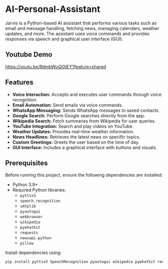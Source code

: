 # AI-Personal-Assistant

Jarvis is a Python-based AI assistant that performs various tasks such as email and message handling, fetching news, managing calendars, weather updates, and more. The assistant uses voice commands and provides responses via speech and graphical user interface (GUI).

## Youtube Demo
   https://youtu.be/RdmbWuQGtEY?feature=shared

## Features

- **Voice Interaction:** Accepts and executes user commands through voice recognition.
- **Email Automation:** Send emails via voice commands.
- **WhatsApp Messaging:** Sends WhatsApp messages to saved contacts.
- **Google Search:** Perform Google searches directly from the app.
- **Wikipedia Search:** Fetch summaries from Wikipedia for user queries.
- **YouTube Integration:** Search and play videos on YouTube.
- **Weather Updates:** Provides real-time weather information.
- **News Headlines:** Retrieves the latest news on specific topics.
- **Custom Greetings:** Greets the user based on the time of day.
- **GUI Interface:** Includes a graphical interface with buttons and visuals.

## Prerequisites

Before running this project, ensure the following dependencies are installed:

- Python 3.9+
- Required Python libraries:
  - `pyttsx3`
  - `speech_recognition`
  - `smtplib`
  - `pyautogui`
  - `webbrowser`
  - `wikipedia`
  - `pywhatkit`
  - `requests`
  - `newsapi-python`
  - `pillow`

Install dependencies using:
```bash
pip install pyttsx3 SpeechRecognition pyautogui wikipedia pywhatkit requests newsapi-python pillow
